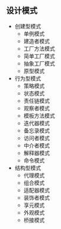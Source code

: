 

## 设计模式

- 创建型模式
  - 单例模式
  - 建造者模式
  - 工厂方法模式
  - 简单工厂模式
  - 抽象工厂模式
  - 原型模式
- 行为型模式
  - 策略模式
  - 状态模式
  - 责任链模式
  - 观察者模式
  - 模板方法模式
  - 迭代器模式
  - 备忘录模式
  - 访问者模式
  - 中介者模式
  - 解释器模式
  - 命令模式
- 结构型模式
  - 代理模式
  - 组合模式
  - 适配器模式
  - 装饰者模式
  - 享元模式
  - 外观模式
  - 桥接模式